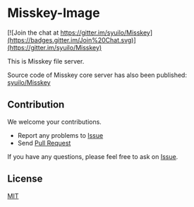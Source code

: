 # Misskey-Image

[![Join the chat at https://gitter.im/syuilo/Misskey](https://badges.gitter.im/Join%20Chat.svg)](https://gitter.im/syuilo/Misskey)

This is Misskey file server.

Source code of Misskey core server has also been published: [syuilo/Misskey](https://github.com/syuilo/Misskey)

## Contribution
We welcome your contributions.

* Report any problems to [Issue](https://github.com/syuilo/Misskey-Image/issues)
* Send [Pull Request](https://github.com/syuilo/Misskey-Image/pulls)

If you have any questions, please feel free to ask on [Issue](https://github.com/syuilo/Misskey-Image/issues).

## License
[MIT](LICENSE)
